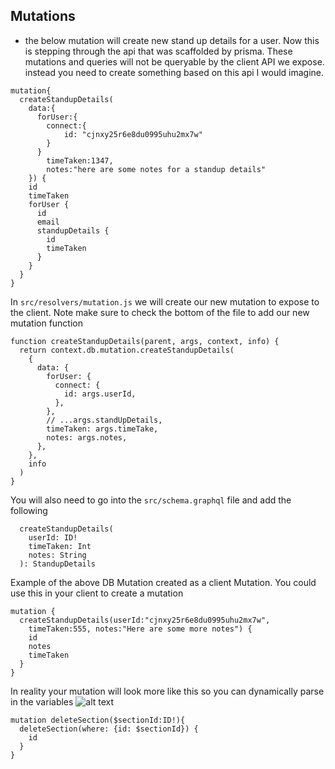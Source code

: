 ## Mutations

- the below mutation will create new stand up details for a user. Now this is stepping through the api that was scaffolded by prisma. These mutations and queries will not be queryable by the client API we expose. instead you need to create something based on this api I would imagine.

```
mutation{
  createStandupDetails(
    data:{
      forUser:{
      	connect:{
        	id: "cjnxy25r6e8du0995uhu2mx7w"
        }
      }
    	timeTaken:1347,
    	notes:"here are some notes for a standup details"
    }) {
    id
    timeTaken
    forUser {
      id
      email
      standupDetails {
        id
        timeTaken
      }
    }
  }
}
```

In `src/resolvers/mutation.js` we will create our new mutation to expose to the client. Note make sure to check the bottom of the file to add our new mutation function

```
function createStandupDetails(parent, args, context, info) {
  return context.db.mutation.createStandupDetails(
    {
      data: {
        forUser: {
          connect: {
            id: args.userId,
          },
        },
        // ...args.standUpDetails,
        timeTaken: args.timeTake,
        notes: args.notes,
      },
    },
    info
  )
}
```

You will also need to go into the `src/schema.graphql` file and add the following

```
  createStandupDetails(
    userId: ID!
    timeTaken: Int
    notes: String
  ): StandupDetails
```

Example of the above DB Mutation created as a client Mutation.
You could use this in your client to create a mutation

```
mutation {
  createStandupDetails(userId:"cjnxy25r6e8du0995uhu2mx7w",
    timeTaken:555, notes:"Here are some more notes") {
    id
    notes
    timeTaken
  }
}
```

In reality your mutation will look more like this so you can dynamically parse in the variables
![alt text](https://github.com/dunatron/nomos-dashboard-server/documentation/img/standupDetailsMutation.png)

```
mutation deleteSection($sectionId:ID!){
  deleteSection(where: {id: $sectionId}) {
    id
  }
}
```
